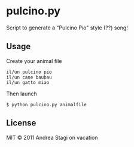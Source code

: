 pulcino.py
==========
Script to generate a "Pulcino Pio" style (??) song!

Usage
-----
Create your animal file

    il/un pulcino pio
    il/un cane baubau
    il/un gatto miao

Then launch

    $ python pulcino.py animalfile

License
-------
MIT © 2011 Andrea Stagi on vacation